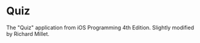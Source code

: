 Quiz
====

The "Quiz" application from iOS Programming 4th Edition.  Slightly modified by Richard Millet.
